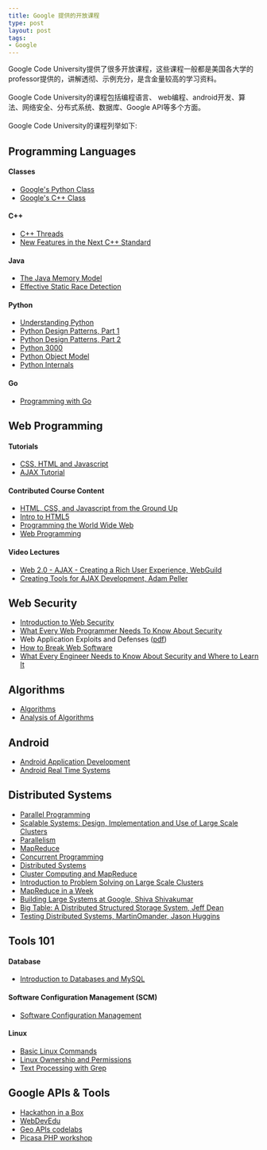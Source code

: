 ```yaml
--- 
title: Google 提供的开放课程
type: post
layout: post
tags: 
- Google
---
```

Google Code University提供了很多开放课程，这些课程一般都是美国各大学的professor提供的，讲解透彻、示例充分，是含金量较高的学习资料。<br /><br />Google Code University的课程包括编程语言、 web编程、android开发、算法、网络安全、分布式系统、数据库、Google API等多个方面。<br /><br />Google Code University的课程列举如下: <br /><h2>Programming Languages</h2><h4>Classes</h4><ul><li><a href="https://code.google.com/edu/languages/google-python-class/index.html">Google's Python Class</a></li><li><a href="https://code.google.com/edu/languages/cpp/basics/index.html">Google's C++ Class</a></li></ul><h4>C++</h4><ul><li><a href="https://code.google.com/edu/languages/index.html#_cplus_threads">C++ Threads</a></li><li><a href="https://code.google.com/edu/languages/index.html#_cplus_newfeatures">New Features in the Next C++ Standard</a></li></ul><h4>Java</h4><ul><li><a href="https://code.google.com/edu/languages/index.html#_java_memmodel">The Java Memory Model</a></li><li><a href="https://code.google.com/edu/languages/index.html#_java_racedetect">Effective Static Race Detection</a></li></ul><h4>Python</h4><ul><li><a href="https://code.google.com/edu/languages/index.html#_python_understanding">Understanding Python</a></li><li><a href="https://code.google.com/edu/languages/index.html#_python_patterns">Python Design Patterns, Part 1</a></li><li><a href="https://code.google.com/edu/languages/index.html#_python_patterns_2">Python Design Patterns, Part 2</a></li><li><a href="https://code.google.com/edu/languages/index.html#_python_3000">Python 3000</a></li><li><a href="https://code.google.com/edu/languages/index.html#_python_object_model">Python Object Model</a></li><li><a href="https://code.google.com/edu/languages/index.html#_python_internals">Python Internals</a></li></ul><h4>Go</h4><ul><li><a href="https://code.google.com/edu/languages/index.html#_programming_with_go">Programming with Go</a></li></ul><h2>Web Programming</h2><h4>Tutorials</h4><ul><li><a href="https://code.google.com/edu/ajax/tutorials/intro-to-js.html">CSS, HTML and Javascript</a></li><li><a href="https://code.google.com/edu/ajax/tutorials/ajax-tutorial.html">AJAX Tutorial</a></li></ul><h4>Contributed Course Content</h4><ul><li><a href="https://code.google.com/edu/submissions/html-css-javascript/">HTML, CSS, and Javascript from the Ground Up</a></li><li><a href="http://www.html5rocks.com/">Intro to HTML5</a></li><li><a href="https://code.google.com/edu/submissions/usc-ajax/">Programming the World Wide Web</a></li><li><a href="https://code.google.com/edu/submissions/uwspr2007_webprogramming/listing.html">Web Programming</a></li></ul><h4>Video Lectures</h4><ul><li><a href="https://code.google.com/edu/ajax/index.html#_ajax_ux">Web 2.0 - AJAX - Creating a Rich User Experience, WebGuild</a></li><li><a href="https://code.google.com/edu/ajax/index.html#_ajax_devtools">Creating Tools for AJAX Development, Adam Peller</a></li></ul><h2>Web Security</h2><ul><li><a href="https://code.google.com/edu/submissions/web_security/listing.html">Introduction to Web Security</a></li><li><a href="https://code.google.com/edu/submissions/daswani/index.html">What Every Web Programmer Needs To Know About Security</a></li><li>Web Application Exploits and Defenses (<a href="https://code.google.com/edu/submissions/gruyere/Gruyere_Instructors_Guide.pdf">pdf</a>)</li><li><a href="https://code.google.com/edu/security/index.html#_security_break">How to Break Web Software</a></li><li><a href="https://code.google.com/edu/security/index.html#_security_needtoknow">What Every Engineer Needs to Know About Security and Where to Learn It</a></li></ul><h2>Algorithms</h2><ul><li><a href="https://code.google.com/edu/submissions/SedgewickWayne/index.html">Algorithms</a></li><li><a href="https://code.google.com/edu/submissions/stanford/index.html">Analysis of Algorithms</a></li></ul><h2>Android</h2><ul><li><a href="http://sites.google.com/site/androidcoursearchive/">Android Application Development</a></li><li><a href="https://code.google.com/edu/submissions/ncsu-rts/">Android Real Time Systems</a></li></ul><h2>Distributed Systems</h2><ul><li><a href="https://code.google.com/edu/submissions/capolytech-parallel-programming/">Parallel Programming</a></li><li><a href="https://code.google.com/edu/submissions/uwashington-scalable-systems/">Scalable Systems: Design, Implementation and Use of Large Scale Clusters</a></li><li><a href="https://code.google.com/edu/submissions/ucberkeley-parallelism/index.html">Parallelism</a></li><li><a href="https://code.google.com/edu/submissions/ucsandiego-mapreduce/index.html">MapReduce</a></li><li><a href="https://code.google.com/edu/submissions/waterloo-concurrent/index.html">Concurrent Programming</a></li><li><a href="https://code.google.com/edu/submissions/swarthmore/index.html">Distributed Systems</a></li><li><a href="https://code.google.com/edu/submissions/mapreduce-minilecture/listing.html">Cluster Computing and MapReduce</a></li><li><a href="https://code.google.com/edu/submissions/uwspr2007_clustercourse/listing.html">Introduction to Problem Solving on Large Scale Clusters</a>   </li><li><a href="https://code.google.com/edu/submissions/mapreduce/listing.html">MapReduce in a Week</a>   </li><li><a href="https://code.google.com/edu/parallel/index.html#_distrib_building">Building Large Systems at Google, Shiva Shivakumar</a></li><li><a href="https://code.google.com/edu/parallel/index.html#_distrib_building">Big Table: A Distributed Structured Storage System, Jeff Dean</a></li><li><a href="https://code.google.com/edu/parallel/index.html#_distrib_testing">Testing Distributed Systems, MartinOmander, Jason Huggins</a></li></ul><h2>Tools 101</h2><h4>Database</h4><ul><li><a href="https://code.google.com/edu/tools101/mysql.html">Introduction to Databases and MySQL</a></li></ul><h4>Software Configuration Management (SCM)</h4><ul><li><a href="https://code.google.com/edu/tools101/scm.html">Software Configuration Management</a></li></ul><h4>Linux</h4><ul><li><a href="https://code.google.com/edu/tools101/linux/basics.html">Basic Linux Commands</a></li><li><a href="https://code.google.com/edu/tools101/linux/ownership_permissions.html">Linux Ownership and Permissions</a></li><li><a href="https://code.google.com/edu/tools101/linux/grep.html">Text Processing with Grep</a></li></ul><h2>Google APIs & Tools</h2><ul><li><a href="http://sites.google.com/site/hackathoninabox/">Hackathon in a Box</a></li><li><a href="http://sites.google.com/site/webdevedu/labs-1">WebDevEdu</a></li><li><a href="http://sites.google.com/site/geoapiscodelabs">Geo APIs codelabs</a></li><li><a href="http://code.google.com/p/picasaphpworkshop/">Picasa PHP workshop</a></li></ul>
